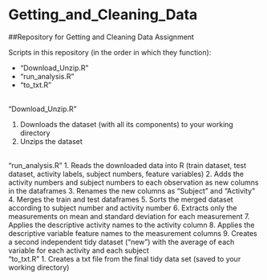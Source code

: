 # Getting_and_Cleaning_Data
##Repository for Getting and Cleaning Data Assignment
<br />

Scripts in this repository (in the order in which they function):
*	“Download_Unzip.R”
*	“run_analysis.R”
*	“to_txt.R”
<br  />
“Download_Unzip.R”
<br
/>

1. Downloads the dataset (with all its components) to your working directory
2. Unzips the dataset
<br  />
“run_analysis.R”
1. Reads the downloaded data into R (train dataset, test dataset, activity labels, subject numbers, feature variables)
2. Adds the activity numbers and subject numbers to each observation as new columns  in the dataframes
3. Renames the new columns as “Subject” and “Activity”
4. Merges the train and test dataframes
5. Sorts the merged dataset according to subject number and activity number
6. Extracts only the measurements on mean and standard deviation for each measurement
7. Applies the descriptive activity names to the activity column
8. Applies the descriptive variable feature names  to the measurement columns
9. Creates a second independent tidy dataset (“new”) with the average of each variable for each activity and each subject
<br  />
“to_txt.R”
1. Creates a txt file from the final tidy data set (saved to your working directory)

